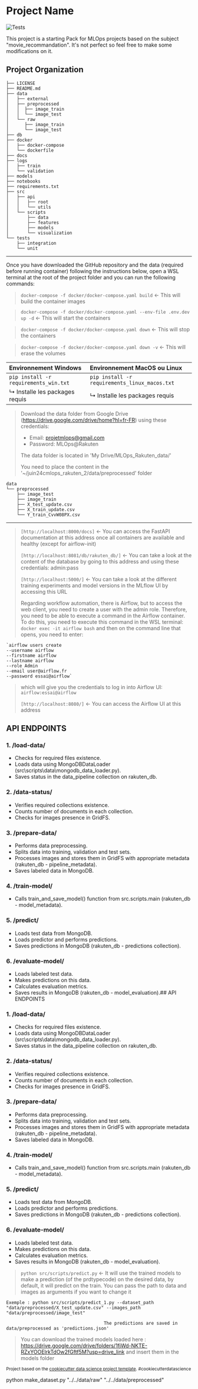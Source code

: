 # Project Name

![Tests](https://github.com/DataScientest-Studio/juin24cmlops_rakuten_2/actions/workflows/test.yml/badge.svg)

This project is a starting Pack for MLOps projects based on the subject "movie_recommandation". It's not perfect so feel free to make some modifications on it.

## Project Organization

    ├── LICENSE
    ├── README.md
    ├── data
    │   ├── external
    │   ├── preprocessed
    │   │  ├── image_train
    │   │  └── image_test
    │   └── raw
    │      ├── image_train
    │      └── image_test
    ├── db
    ├── docker
    │   ├── docker-compose
    │   └── dockerfile
    ├── docs
    ├── logs
    │   ├── train
    │   └── validation
    ├── models
    ├── notebooks
    ├── requirements.txt
    ├── src
    │   ├── api
    │   │   ├── root
    │   │   └── utils
    │   └── scripts
    │       ├── data
    │       ├── features
    │       ├── models
    │       └── visualization
    └── tests
        ├── integration
        └── unit
---

Once you have downloaded the GitHub repository and the data (required before running container) following the instructions below, open a WSL terminal at the root of the project folder and you can run the following commands:

> `docker-compose -f docker/docker-compose.yaml build` <- This will build the container images

> `docker-compose -f docker/docker-compose.yaml --env-file .env.dev up -d` <- This will start the containers

> `docker-compose -f docker/docker-compose.yaml down` <- This will stop the containers

> `docker-compose -f docker/docker-compose.yaml down -v` <- This will erase the volumes

| Environnement Windows | Environnement MacOS ou Linux |
|:----------------------|:-----------------------------|
| `pip install -r requirements_win.txt` | `pip install -r requirements_linux_macos.txt` |
| ↳ Installe les packages requis | ↳ Installe les packages requis |


> Download the data folder from Google Drive (https://drive.google.com/drive/home?hl=fr-FR) using these credentials:
>  * Email: projetmlops@gmail.com
>  * Password: MLOps@Rakuten
>  
>  The data folder is located in 'My Drive/MLOps_Rakuten_data/'
> 
>  You need to place the content in the '~/juin24cmlops_rakuten_2/data/preprocessed' folder

    data
    └── preprocessed
        ├── image_test
        ├── image_train
        ├── X_test_update.csv
        ├── X_train_update.csv
        └── Y_train_CvvW08PX.csv
---

> `[http://localhost:8000/docs]` <- You can access the FastAPI documentation at this address once all containers are available and healthy (except for airflow-init)
>
> `[http://localhost:8081/db/rakuten_db/]` <- You can take a look at the content of the database by going to this address and using these credentials: admin:pass
>
> `[http://localhost:5000/]` <- You can take a look at the different training experiments and model versions in the MLflow UI by accessing this URL
>
> Regarding workflow automation, there is Airflow, but to access the web client, you need to create a user with the admin role. Therefore, you need to be able to execute a command in the Airflow container. To do this, you need to execute this command in the WSL terminal: `docker exec -it airflow bash` and then on the command line that opens, you need to enter:
> 
    `airflow users create 
    --username airflow 
    --firstname airflow 
    --lastname airflow 
    --role Admin 
    --email user@airflow.fr 
    --password essai@airflow`
>
> which will give you the credentials to log in into Airflow UI: `airflow:essai@airflow`
>
> `[http://localhost:8080/]` <- You can access the Airflow UI  at this address
>
## API ENDPOINTS

### 1. /load-data/
* Checks for required files existence.
* Loads data using MongoDBDataLoader (src\scripts\data\mongodb_data_loader.py).
* Saves status in the data_pipeline collection on rakuten_db.

### 2. /data-status/
* Verifies required collections existence.
* Counts number of documents in each collection.
* Checks for images presence in GridFS.

### 3. /prepare-data/
* Performs data preprocessing.
* Splits data into training, validation and test sets.
* Processes images and stores them in GridFS with appropriate metadata (rakuten_db - pipeline_metadata).
* Saves labeled data in MongoDB.

### 4. /train-model/
* Calls train_and_save_model() function from src.scripts.main (rakuten_db - model_metadata).

### 5. /predict/
* Loads test data from MongoDB.
* Loads predictor and performs predictions.
* Saves predictions in MongoDB (rakuten_db - predictions collection).

### 6. /evaluate-model/
* Loads labeled test data.
* Makes predictions on this data.
* Calculates evaluation metrics.
* Saves results in MongoDB (rakuten_db - model_evaluation).## API ENDPOINTS

### 1. /load-data/
* Checks for required files existence.
* Loads data using MongoDBDataLoader (src\scripts\data\mongodb_data_loader.py).
* Saves status in the data_pipeline collection on rakuten_db.

### 2. /data-status/
* Verifies required collections existence.
* Counts number of documents in each collection.
* Checks for images presence in GridFS.

### 3. /prepare-data/
* Performs data preprocessing.
* Splits data into training, validation and test sets.
* Processes images and stores them in GridFS with appropriate metadata (rakuten_db - pipeline_metadata).
* Saves labeled data in MongoDB.

### 4. /train-model/
* Calls train_and_save_model() function from src.scripts.main (rakuten_db - model_metadata).

### 5. /predict/
* Loads test data from MongoDB.
* Loads predictor and performs predictions.
* Saves predictions in MongoDB (rakuten_db - predictions collection).

### 6. /evaluate-model/
* Loads labeled test data.
* Makes predictions on this data.
* Calculates evaluation metrics.
* Saves results in MongoDB (rakuten_db - model_evaluation).


> `python src/scripts/predict.py` <- It will use the trained models to make a prediction (of the prdtypecode) on the desired data, by default, it will predict on the train. You can pass the path to data and images as arguments if you want to change it

    Exemple : python src/scripts/predict_1.py --dataset_path "data/preprocessed/X_test_update.csv" --images_path "data/preprocessed/image_test"

                                         The predictions are saved in data/preprocessed as 'predictions.json'

> You can download the trained models loaded here : https://drive.google.com/drive/folders/1fjWd-NKTE-RZxYOOElrkTdOw2fGftf5M?usp=drive_link and insert them in the models folder

<p><small>Project based on the <a target="_blank" href="https://drivendata.github.io/cookiecutter-data-science/">cookiecutter data science project template</a>. #cookiecutterdatascience</small></p>
python make_dataset.py "../../data/raw" "../../data/preprocessed"

